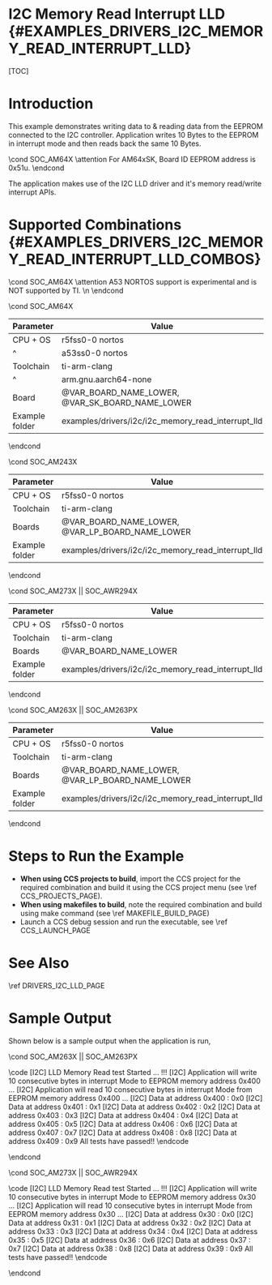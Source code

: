 # I2C Memory Read Interrupt LLD {#EXAMPLES_DRIVERS_I2C_MEMORY_READ_INTERRUPT_LLD}

[TOC]

# Introduction

This example demonstrates writing data to & reading data from the EEPROM
connected to the I2C controller.
Application writes 10 Bytes to the EEPROM in interrupt mode and then reads
back the same 10 Bytes.

\cond SOC_AM64X
\attention For AM64xSK, Board ID EEPROM address is 0x51u.
\endcond

The application makes use of the I2C LLD driver and it's memory read/write
interrupt APIs.

# Supported Combinations {#EXAMPLES_DRIVERS_I2C_MEMORY_READ_INTERRUPT_LLD_COMBOS}

\cond SOC_AM64X
\attention A53 NORTOS support is experimental and is NOT supported by TI. \n
\endcond

\cond SOC_AM64X

 Parameter      | Value
 ---------------|-----------
 CPU + OS       | r5fss0-0 nortos
 ^              | a53ss0-0 nortos
 Toolchain      | ti-arm-clang
 ^              | arm.gnu.aarch64-none
 Board          | @VAR_BOARD_NAME_LOWER, @VAR_SK_BOARD_NAME_LOWER
 Example folder | examples/drivers/i2c/i2c_memory_read_interrupt_lld

\endcond

\cond SOC_AM243X

 Parameter      | Value
 ---------------|-----------
 CPU + OS       | r5fss0-0 nortos
 Toolchain      | ti-arm-clang
 Boards         | @VAR_BOARD_NAME_LOWER, @VAR_LP_BOARD_NAME_LOWER
 Example folder | examples/drivers/i2c/i2c_memory_read_interrupt_lld

\endcond

\cond SOC_AM273X || SOC_AWR294X

 Parameter      | Value
 ---------------|-----------
 CPU + OS       | r5fss0-0 nortos
 Toolchain      | ti-arm-clang
 Boards         | @VAR_BOARD_NAME_LOWER
 Example folder | examples/drivers/i2c/i2c_memory_read_interrupt_lld

\endcond

\cond SOC_AM263X || SOC_AM263PX

 Parameter      | Value
 ---------------|-----------
 CPU + OS       | r5fss0-0 nortos
 Toolchain      | ti-arm-clang
 Boards         | @VAR_BOARD_NAME_LOWER, @VAR_LP_BOARD_NAME_LOWER
 Example folder | examples/drivers/i2c/i2c_memory_read_interrupt_lld

\endcond

# Steps to Run the Example

- **When using CCS projects to build**, import the CCS project for the required combination
  and build it using the CCS project menu (see \ref CCS_PROJECTS_PAGE).
- **When using makefiles to build**, note the required combination and build using
  make command (see \ref MAKEFILE_BUILD_PAGE)
- Launch a CCS debug session and run the executable, see \ref CCS_LAUNCH_PAGE

# See Also

\ref DRIVERS_I2C_LLD_PAGE

# Sample Output

Shown below is a sample output when the application is run,

\cond SOC_AM263X || SOC_AM263PX

\code
[I2C] LLD Memory Read test Started ... !!!
[I2C] Application will write 10 consecutive bytes in interrupt Mode to EEPROM memory address 0x400 ...
[I2C] Application will read 10 consecutive bytes in interrupt Mode from EEPROM memory address 0x400 ...
[I2C] Data at address 0x400 : 0x0
[I2C] Data at address 0x401 : 0x1
[I2C] Data at address 0x402 : 0x2
[I2C] Data at address 0x403 : 0x3
[I2C] Data at address 0x404 : 0x4
[I2C] Data at address 0x405 : 0x5
[I2C] Data at address 0x406 : 0x6
[I2C] Data at address 0x407 : 0x7
[I2C] Data at address 0x408 : 0x8
[I2C] Data at address 0x409 : 0x9
All tests have passed!!
\endcode

\endcond

\cond SOC_AM273X || SOC_AWR294X

\code
[I2C] LLD Memory Read test Started ... !!!
[I2C] Application will write 10 consecutive bytes in interrupt Mode to EEPROM memory address 0x30 ...
[I2C] Application will read 10 consecutive bytes in interrupt Mode from EEPROM memory address 0x30 ...
[I2C] Data at address 0x30 : 0x0
[I2C] Data at address 0x31 : 0x1
[I2C] Data at address 0x32 : 0x2
[I2C] Data at address 0x33 : 0x3
[I2C] Data at address 0x34 : 0x4
[I2C] Data at address 0x35 : 0x5
[I2C] Data at address 0x36 : 0x6
[I2C] Data at address 0x37 : 0x7
[I2C] Data at address 0x38 : 0x8
[I2C] Data at address 0x39 : 0x9
All tests have passed!!
\endcode

\endcond